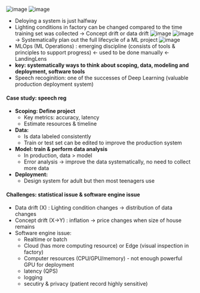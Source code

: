 ![image](https://github.com/hyhung12/ML_Production_Roadmap/assets/97202476/7f6eb620-f4dc-42a3-bb7b-78e13d3dd8c6)
![image](https://github.com/hyhung12/ML_Production_Roadmap/assets/97202476/f90f0d01-7e37-4e9a-b598-146e5e7646d4)
- Deloying a system is just halfway
- Lighting conditions in factory can be changed compared to the time training set was collected
-> Concept drift or data drift
![image](https://github.com/hyhung12/ML_Production_Roadmap/assets/97202476/89081cde-b197-405b-95b4-91506b22235a)
![image](https://github.com/hyhung12/ML_Production_Roadmap/assets/97202476/3e331342-8e0e-4df1-a279-59c3b0c45f29)
-> Systematically plan out the full lifecycle of a ML project
![image](https://github.com/hyhung12/ML_Production_Roadmap/assets/97202476/2b037768-91fb-433d-ba95-d417e01626fd)
- MLOps (ML Operations) : emerging discipline (consists of tools & principles to support progress) <- used to be done manually <- LandingLens
- **key: systematically ways to think about scoping, data, modeling and deployment, software tools**
- Speech recoginition: one of the successes of Deep Learning (valuable production deployment system)
#### Case study: speech reg
+ **Scoping: Define project**
  - Key metrics: accuracy, latency
  - Estimate resources & timeline
+ **Data:**
  - Is data labeled consistently
  - Train or test set can be edited to improve the production system
+ **Model: train & perform data analysis**
  - In production, data > model
  - Error analysis -> improve the data systematically, no need to collect more data
+ **Deployment:**
  - Design system for adult but then most teenagers use
#### Challenges: statistical issue & software engine issue
- Data drift (X) : Lighting condition changes -> distribution of data changes
- Concept drift (X->Y) : inflation -> price changes when size of house remains
- Software engine issue:
  + Realtime or batch
  + Cloud (has more computing resource) or Edge (visual inspection in factory)
  + Computer resources (CPU/GPU/memory) - not enough powerful GPU for deployment
  + latency (QPS)
  + logging
  + secutiry & privacy (patient record highly sensitive) 
  






